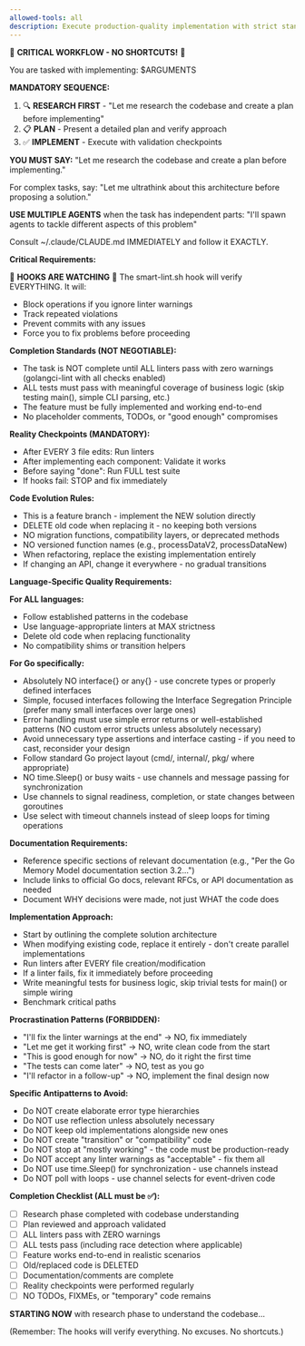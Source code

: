 ```yaml
---
allowed-tools: all
description: Execute production-quality implementation with strict standards
---
```


🚨 **CRITICAL WORKFLOW - NO SHORTCUTS!** 🚨

You are tasked with implementing: $ARGUMENTS

**MANDATORY SEQUENCE:**
1. 🔍 **RESEARCH FIRST** - "Let me research the codebase and create a plan before implementing"
2. 📋 **PLAN** - Present a detailed plan and verify approach
3. ✅ **IMPLEMENT** - Execute with validation checkpoints

**YOU MUST SAY:** "Let me research the codebase and create a plan before implementing."

For complex tasks, say: "Let me ultrathink about this architecture before proposing a solution."

**USE MULTIPLE AGENTS** when the task has independent parts:
"I'll spawn agents to tackle different aspects of this problem"

Consult ~/.claude/CLAUDE.md IMMEDIATELY and follow it EXACTLY.

**Critical Requirements:**

🛑 **HOOKS ARE WATCHING** 🛑
The smart-lint.sh hook will verify EVERYTHING. It will:
- Block operations if you ignore linter warnings
- Track repeated violations
- Prevent commits with any issues
- Force you to fix problems before proceeding

**Completion Standards (NOT NEGOTIABLE):**
- The task is NOT complete until ALL linters pass with zero warnings (golangci-lint with all checks enabled)
- ALL tests must pass with meaningful coverage of business logic (skip testing main(), simple CLI parsing, etc.)
- The feature must be fully implemented and working end-to-end
- No placeholder comments, TODOs, or "good enough" compromises

**Reality Checkpoints (MANDATORY):**
- After EVERY 3 file edits: Run linters
- After implementing each component: Validate it works
- Before saying "done": Run FULL test suite
- If hooks fail: STOP and fix immediately

**Code Evolution Rules:**
- This is a feature branch - implement the NEW solution directly
- DELETE old code when replacing it - no keeping both versions
- NO migration functions, compatibility layers, or deprecated methods
- NO versioned function names (e.g., processDataV2, processDataNew)
- When refactoring, replace the existing implementation entirely
- If changing an API, change it everywhere - no gradual transitions

**Language-Specific Quality Requirements:**

**For ALL languages:**
- Follow established patterns in the codebase
- Use language-appropriate linters at MAX strictness
- Delete old code when replacing functionality
- No compatibility shims or transition helpers

**For Go specifically:**
- Absolutely NO interface{} or any{} - use concrete types or properly defined interfaces
- Simple, focused interfaces following the Interface Segregation Principle (prefer many small interfaces over large ones)
- Error handling must use simple error returns or well-established patterns (NO custom error structs unless absolutely necessary)
- Avoid unnecessary type assertions and interface casting - if you need to cast, reconsider your design
- Follow standard Go project layout (cmd/, internal/, pkg/ where appropriate)
- NO time.Sleep() or busy waits - use channels and message passing for synchronization
- Use channels to signal readiness, completion, or state changes between goroutines
- Use select with timeout channels instead of sleep loops for timing operations

**Documentation Requirements:**
- Reference specific sections of relevant documentation (e.g., "Per the Go Memory Model documentation section 3.2...")
- Include links to official Go docs, relevant RFCs, or API documentation as needed
- Document WHY decisions were made, not just WHAT the code does

**Implementation Approach:**
- Start by outlining the complete solution architecture
- When modifying existing code, replace it entirely - don't create parallel implementations
- Run linters after EVERY file creation/modification
- If a linter fails, fix it immediately before proceeding
- Write meaningful tests for business logic, skip trivial tests for main() or simple wiring
- Benchmark critical paths

**Procrastination Patterns (FORBIDDEN):**
- "I'll fix the linter warnings at the end" → NO, fix immediately
- "Let me get it working first" → NO, write clean code from the start
- "This is good enough for now" → NO, do it right the first time
- "The tests can come later" → NO, test as you go
- "I'll refactor in a follow-up" → NO, implement the final design now

**Specific Antipatterns to Avoid:**
- Do NOT create elaborate error type hierarchies
- Do NOT use reflection unless absolutely necessary
- Do NOT keep old implementations alongside new ones
- Do NOT create "transition" or "compatibility" code
- Do NOT stop at "mostly working" - the code must be production-ready
- Do NOT accept any linter warnings as "acceptable" - fix them all
- Do NOT use time.Sleep() for synchronization - use channels instead
- Do NOT poll with loops - use channel selects for event-driven code

**Completion Checklist (ALL must be ✅):**
- [ ] Research phase completed with codebase understanding
- [ ] Plan reviewed and approach validated
- [ ] ALL linters pass with ZERO warnings
- [ ] ALL tests pass (including race detection where applicable)
- [ ] Feature works end-to-end in realistic scenarios
- [ ] Old/replaced code is DELETED
- [ ] Documentation/comments are complete
- [ ] Reality checkpoints were performed regularly
- [ ] NO TODOs, FIXMEs, or "temporary" code remains

**STARTING NOW** with research phase to understand the codebase...

(Remember: The hooks will verify everything. No excuses. No shortcuts.)
